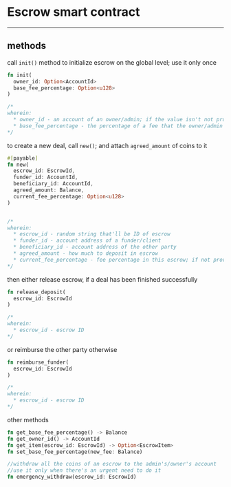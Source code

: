 # Escrow smart contract

---
## methods

call `init()` method to initialize escrow on the global level; use it only once

```rust
fn init(
  owner_id: Option<AccountId>
  base_fee_percentage: Option<u128>
)

/*
wherein:
  * owner_id - an account of an owner/admin; if the value isn't not provided, the caller will become the one.
  * base_fee_percentage - the percentage of a fee that the owner/admin will receive off each deal
*/
```

to create a new deal, call `new()`; and attach `agreed_amount` of coins to it

```rust
#[payable]
fn new(
  escrow_id: EscrowId,
  funder_id: AccountId,
  beneficiary_id: AccountId,
  agreed_amount: Balance,
  current_fee_percentage: Option<u128>
)


/*
wherein:
  * escrow_id - random string that'll be ID of escrow
  * funder_id - account address of a funder/client
  * beneficiary_id - account address of the other party
  * agreed_amount - how much to deposit in escrow
  * current_fee_percentage - fee percentage in this escrow; if not provided, the base_fee_percentage will get used instead
*/
```

then either release escrow, if a deal has been finished successfully

```rust
fn release_deposit(
  escrow_id: EscrowId
)

/*
wherein:
  * escrow_id - escrow ID
*/
```

or reimburse the other party otherwise

```rust
fn reimburse_funder(
  escrow_id: EscrowId
)

/*
wherein:
  * escrow_id - escrow ID 
*/
```

other methods

```rust
fn get_base_fee_percentage() -> Balance
fn get_owner_id() -> AccountId
fn get_item(escrow_id: EscrowId) -> Option<EscrowItem>
fn set_base_fee_percentage(new_fee: Balance)

//withdraw all the coins of an escrow to the admin's/owner's account
//use it only when there's an urgent need to do it
fn emergency_withdraw(escrow_id: EscrowId)
```
